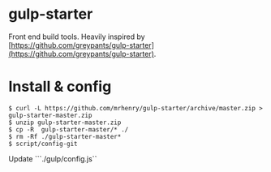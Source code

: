 # gulp-starter

Front end build tools. Heavily inspired by [https://github.com/greypants/gulp-starter](https://github.com/greypants/gulp-starter).

# Install & config

```
$ curl -L https://github.com/mrhenry/gulp-starter/archive/master.zip > gulp-starter-master.zip
$ unzip gulp-starter-master.zip
$ cp -R  gulp-starter-master/* ./
$ rm -Rf ./gulp-starter-master*
$ script/config-git
```

Update ```./gulp/config.js``

